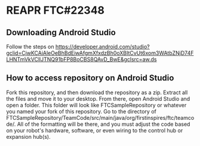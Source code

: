 
# REAPR FTC#22348

## Downloading Android Studio
Follow the steps on https://developer.android.com/studio?gclid=CjwKCAiAleOeBhBdEiwAfgmXfxdzBh0oXBItCvUt6xom3WAtbZNjD74FLHNTmVkVCllJTNQ91bFP8BoCBS8QAvD_BwE&gclsrc=aw.ds

## How to access repository on Android Studio
Fork this repository, and then download the repository as a zip. Extract all the files and move it to your desktop. From there, open Android Studio and open a folder. This folder will look like FTCSampleRepository or whatever you named your fork of this repository. Go to the directory of FTCSampleRepository/TeamCode/src/main/java/org/firstinspires/ftc/teamcode/. All of the formatting will be there, and you must adjust the code based on your robot's hardware, software, or even wiring to the control hub or expansion hub(s). 

